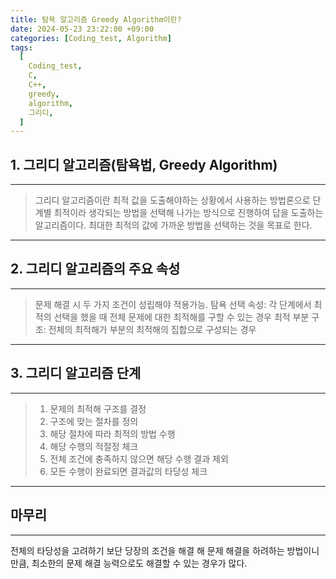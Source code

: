 ```yaml
---
title: 탐욕 알고리즘 Greedy Algorithm이란?
date: 2024-05-23 23:22:00 +09:00
categories: [Coding_test, Algorithm]
tags:
  [
    Coding_test,
    C,
    C++,
    greedy,
    algorithm,
    그리디,
  ]
---
```


## 1. 그리디 알고리즘(탐욕법, Greedy Algorithm)

---
> 그리디 알고리즘이란 최적 값을 도출해야하는 상황에서 사용하는 방법론으로
단계별 최적이라 생각되는 방법을 선택해 나가는 방식으로 진행하여 답을 도출하는 알고리즘이다. 최대한 최적의 값에 가까운 방법을 선택하는 것을 목표로 한다.

---

## 2. 그리디 알고리즘의 주요 속성

---
> 문제 해결 시 두 가지 조건이 성립해야 적용가능.
> 탐욕 선택 속성: 각 단계에서 최적의 선택을 했을 때 전체 문제에 대한 최적해를 구할 수 있는 경우
> 최적 부분 구조: 전체의 최적해가 부분의 최적해의 집합으로 구성되는 경우

---

## 3. 그리디 알고리즘 단계
---
> 1. 문제의 최적해 구조를 결정
> 2. 구조에 맞는 절차를 정의
> 3. 해당 절차에 따라 최적의 방법 수행
> 4. 해당 수행의 적절정 체크
> 5. 전체 조건에 충족하지 않으면 해당 수행 결과 제외
> 6. 모든 수행이 완료되면 결과값의 타당성 체크

---

## 마무리
---
전체의 타당성을 고려하기 보단 당장의 조건을 해결 해 문제 해결을 하려하는 방법이니만큼, 최소한의 문제 해결 능력으로도 해결할 수 있는 경우가 많다.